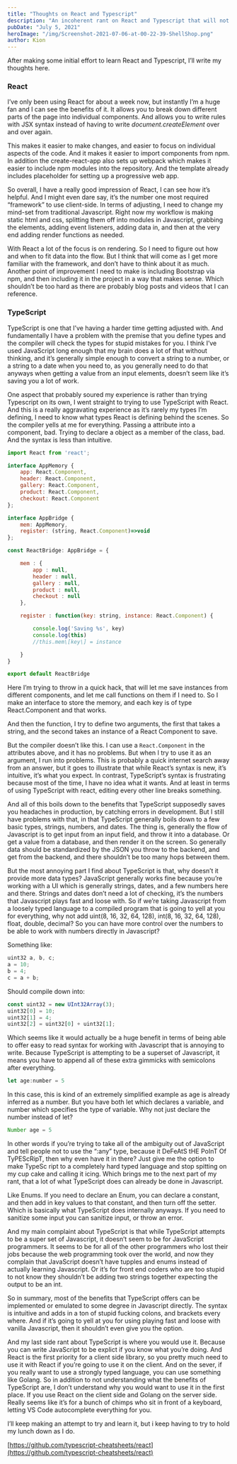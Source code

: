 ```yaml
---
title: "Thoughts on React and Typescript"
description: "An incoherent rant on React and Typescript that will not age well at all"
pubDate: "July 5, 2021"
heroImage: "/img/Screenshot-2021-07-06-at-00-22-39-ShellShop.png"
author: Kion
---
```


After making some initial effort to learn React and Typescript, I’ll write my thoughts here.

### React

I’ve only been using React for about a week now, but instantly I’m a huge fan and I can see the benefits of it. It allows you to break down different parts of the page into individual components. And allows you to write rules with JSX syntax instead of having to write _document.createElement_ over and over again.

This makes it easier to make changes, and easier to focus on individual aspects of the code. And it makes it easier to import components from npm. In addition the create-react-app also sets up webpack which makes it easier to include npm modules into the repository. And the template already includes placeholder for setting up a progressive web app.

So overall, I have a really good impression of React, I can see how it’s helpful. And I might even dare say, it’s the number one most required “framework” to use client-side. In terms of adjusting, I need to change my mind-set from traditional Javascript. Right now my workflow is making static html and css, splitting them off into modules in Javascript, grabbing the elements, adding event listeners, adding data in, and then at the very end adding render functions as needed.

With React a lot of the focus is on rendering. So I need to figure out how and when to fit data into the flow. But I think that will come as I get more familiar with the framework, and don’t have to think about it as much. Another point of improvement I need to make is including Bootstrap via npm, and then including it in the project in a way that makes sense. Which shouldn’t be too hard as there are probably blog posts and videos that I can reference.

### TypeScript

TypeScript is one that I’ve having a harder time getting adjusted with. And fundamentally I have a problem with the premise that you define types and the compiler will check the types for stupid mistakes for you. I think I’ve used JavaScript long enough that my brain does a lot of that without thinking, and it’s generally simple enough to convert a string to a number, or a string to a date when you need to, as you generally need to do that anyways when getting a value from an input elements, doesn’t seem like it’s saving you a lot of work.

One aspect that probably soured my experience is rather than trying Typescript on its own, I went straight to trying to use TypeScript with React. And this is a really aggravating experience as it’s rarely my types I’m defining, I need to know what types React is defining behind the scenes. So the compiler yells at me for everything. Passing a attribute into a component, bad. Trying to declare a object as a member of the class, bad. And the syntax is less than intuitive.

```javascript
import React from 'react';

interface AppMemory {
	app: React.Component,
	header: React.Component,
	gallery: React.Component,
	product: React.Component,
	checkout: React.Component
};

interface AppBridge {
	mem: AppMemory,
	register: (string, React.Component)=>void
};

const ReactBridge: AppBridge = {

	mem : {
		app : null,
		header : null,
		gallery : null,
		product : null,
		checkout : null
	},

	register : function(key: string, instance: React.Component) {

		console.log('Saving %s', key)
		console.log(this)
		//this.mem\[key\] = instance

	}
}

export default ReactBridge
```

Here I’m trying to throw in a quick hack, that will let me save instances from different components, and let me call functions on them if I need to. So I make an interface to store the memory, and each key is of type React.Component and that works.

And then the function, I try to define two arguments, the first that takes a string, and the second takes an instance of a React Component to save.

But the compiler doesn’t like this. I can use a `React.Component` in the attributes above, and it has no problems. But when I try to use it as an argument, I run into problems. This is probably a quick internet search away from an answer, but it goes to illustrate that while React’s syntax is new, it’s intuitive, it’s what you expect. In contrast, TypeScript’s syntax is frustrating because most of the time, I have no idea what it wants. And at least in terms of using TypeScript with react, editing every other line breaks something.

And all of this boils down to the benefits that TypeScript supposedly saves you headaches in production, by catching errors in development. But I still have problems with that, in that TypeScript generally boils down to a few basic types, strings, numbers, and dates. The thing is, generally the flow of Javascript is to get input from an input field, and throw it into a database. Or get a value from a database, and then render it on the screen. So generally data should be standardized by the JSON you throw to the backend, and get from the backend, and there shouldn’t be too many hops between them.

But the most annoying part I find about TypeScript is that, why doesn’t it provide more data types? JavaScript generally works fine because you’re working with a UI which is generally strings, dates, and a few numbers here and there. Strings and dates don’t need a lot of checking, it’s the numbers that Javascript plays fast and loose with. So if we’re taking Javascript from a loosely typed language to a compiled program that is going to yell at you for everything, why not add uint(8, 16, 32, 64, 128), int(8, 16, 32, 64, 128), float, double, decimal? So you can have more control over the numbers to be able to work with numbers directly in Javascript?

Something like:

```javascript
uint32 a, b, c;
a = 10;
b = 4;
c = a + b;
```

Should compile down into:

```javascript
const uint32 = new UInt32Array(3);
uint32[0] = 10;
uint32[1] = 4;
uint32[2] = uint32[0] + uint32[1];
```

Which seems like it would actually be a huge benefit in terms of being able to offer easy to read syntax for working with Javascript that is annoying to write. Because TypeScript is attempting to be a superset of Javascript, it means you have to append all of these extra gimmicks with semicolons after everything.

```javascript
let age:number = 5
```

In this case, this is kind of an extremely simplified example as age is already inferred as a number. But you have both let which declares a variable, and number which specifies the type of variable. Why not just declare the number instead of let?

```javascript
Number age = 5
```

In other words if you’re trying to take all of the ambiguity out of JavaScript and tell people not to use the “:any” type, because it DeFeAtS tHE PoInT Of TyPEScRipT, then why even have it in there? Just give me the option to make TypeSc ript to a completely hard typed language and stop spitting on my cup cake and calling it icing. Which brings me to the next part of my rant, that a lot of what TypeScript does can already be done in Javascript.

Like Enums. If you need to declare an Enum, you can declare a constant, and then add in key values to that constant, and then turn off the setter. Which is basically what TypeScript does internally anyways. If you need to sanitize some input you can sanitize input, or throw an error.

And my main complaint about TypeScript is that while TypeScript attempts to be a super set of Javascript, it doesn’t seem to be for JavaScript programmers. It seems to be for all of the other programmers who lost their jobs because the web programming took over the world, and now they complain that JavaScript doesn’t have tupples and enums instead of actually learning Javascript. Or it’s for front end coders who are too stupid to not know they shouldn’t be adding two strings together expecting the output to be an int.

So in summary, most of the benefits that TypeScript offers can be implemented or emulated to some degree in Javascript directly. The syntax is intuitive and adds in a ton of stupid fucking colons, and brackets every where. And if it’s going to yell at you for using playing fast and loose with vanilla Javascript, then it shouldn’t even give you the option.

And my last side rant about TypeScript is where you would use it. Because you can write JavaScript to be explict if you know what you’re doing. And React is the first priority for a client side library, so you pretty much need to use it with React if you’re going to use it on the client. And on the sever, if you really want to use a strongly typed language, you can use something like Golang. So in addition to not understanding what the benefits of TypeScript are, I don’t understand why you would want to use it in the first place. If you use React on the client side and Golang on the server side. Really seems like it’s for a bunch of chimps who sit in front of a keyboard, letting VS Code autocomplete everything for you.

I’ll keep making an attempt to try and learn it, but i keep having to try to hold my lunch down as I do.

[https://github.com/typescript-cheatsheets/react](https://github.com/typescript-cheatsheets/react)